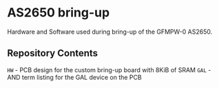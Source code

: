 # AS2650 bring-up
Hardware and Software used during bring-up of the GFMPW-0 AS2650.

## Repository Contents

`HW` - PCB design for the custom bring-up board with 8KiB of SRAM
`GAL` - AND term listing for the GAL device on the PCB
